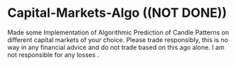 # Capital-Markets-Algo ((NOT DONE))
Made some Implementation of Algorithmic Prediction of Candle Patterns on different capital markets of your choice. Please trade responsibly, this is no way in any financial advice and do not trade based on this ago alone. I am not responsible for any losses . 
